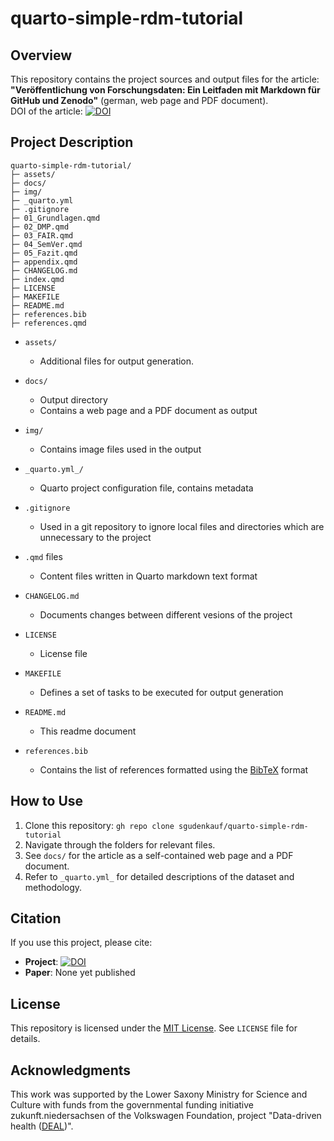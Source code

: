 # quarto-simple-rdm-tutorial

## Overview
This repository contains the project sources and output files for the article:  
**"Veröffentlichung von Forschungsdaten: Ein Leitfaden mit Markdown für GitHub und Zenodo"** (german, web page and PDF document).  
DOI of the article: [![DOI](https://zenodo.org/badge/928431889.svg)](https://doi.org/10.5281/zenodo.14840823)

## Project Description

```
quarto-simple-rdm-tutorial/
├─ assets/
├─ docs/
├─ img/
├─ _quarto.yml
├─ .gitignore
├─ 01_Grundlagen.qmd
├─ 02_DMP.qmd
├─ 03_FAIR.qmd
├─ 04_SemVer.qmd
├─ 05_Fazit.qmd
├─ appendix.qmd
├─ CHANGELOG.md
├─ index.qmd
├─ LICENSE
├─ MAKEFILE
├─ README.md
├─ references.bib
├─ references.qmd
```

- `assets/`
  - Additional files for output generation.

- `docs/`
  - Output directory
  - Contains a web page and a PDF document as output

- `img/`
  - Contains image files used in the output

- `_quarto.yml_/`
  - Quarto project configuration file, contains metadata

- `.gitignore`
  - Used in a git repository to ignore local files and directories which are unnecessary to the project

- `.qmd` files
  - Content files written in Quarto markdown text format

- `CHANGELOG.md`
  - Documents changes between different vesions of the project

- `LICENSE`
  - License file

- `MAKEFILE`
  - Defines a set of tasks to be executed for output generation

- `README.md`
  - This readme document

- `references.bib`
  - Contains the list of references formatted using the [BibTeX](https://www.bibtex.org/de/) format


## How to Use
1. Clone this repository: `gh repo clone sgudenkauf/quarto-simple-rdm-tutorial`
2. Navigate through the folders for relevant files.
3. See `docs/` for the article as a self-contained web page and a PDF document.   
4. Refer to `_quarto.yml_` for detailed descriptions of the dataset and methodology.

## Citation
If you use this project, please cite:  
- **Project**: [![DOI](https://zenodo.org/badge/928431889.svg)](https://doi.org/10.5281/zenodo.14840823)
- **Paper**: None yet published

## License
This repository is licensed under the [MIT License](https://opensource.org/license/mit). See `LICENSE` file for details.

## Acknowledgments

This work was supported by the Lower Saxony Ministry for Science and Culture with funds from the governmental funding initiative zukunft.niedersachsen of the Volkswagen Foundation, project "Data-driven health ([DEAL](https://www.jade-hs.de/forschung/forschungsprofil/strategische-projekte/data-driven-health/))".
